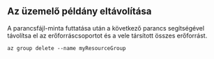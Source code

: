 ## <a name="clean-up-deployment"></a>Az üzemelő példány eltávolítása

A parancsfájl-minta futtatása után a következő parancs segítségével távolítsa el az erőforráscsoportot és a vele társított összes erőforrást.

```azurecli
az group delete --name myResourceGroup
```